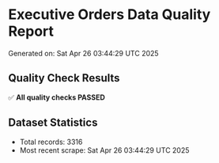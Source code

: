 # Executive Orders Data Quality Report
Generated on: Sat Apr 26 03:44:29 UTC 2025

## Quality Check Results
✅ **All quality checks PASSED**

## Dataset Statistics
- Total records: 3316
- Most recent scrape: Sat Apr 26 03:44:29 UTC 2025
